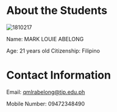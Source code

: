# About the Students

![1810217](https://user-images.githubusercontent.com/75326926/101243540-1f710c80-373c-11eb-92f0-813816cd44a8.jpg)

Name: MARK LOUIE ABELONG


Age: 21 years old
Citizenship: Filipino

# Contact Information

Email: qmlrabelong@tip.edu.ph

Mobile Number: 09472348490
